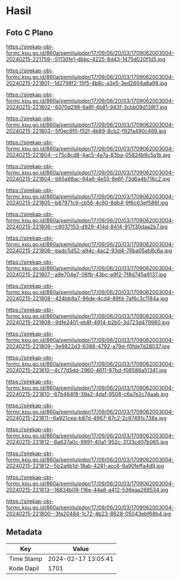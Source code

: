 # Hasil

## Foto C Plano

https://sirekap-obj-formc.kpu.go.id/860a/pemilu/pdpr/17/09/06/20/03/1709062003004-20240215-221759--51130fe1-dbbc-4225-8d43-1475d020f1d5.jpg

https://sirekap-obj-formc.kpu.go.id/860a/pemilu/pdpr/17/09/06/20/03/1709062003004-20240215-221801--1d2798f2-15f5-4b8c-a3e5-3ed2604a8a98.jpg

https://sirekap-obj-formc.kpu.go.id/860a/pemilu/pdpr/17/09/06/20/03/1709062003004-20240215-221802--6070d298-6a8f-4b81-943f-3cbb09d138f7.jpg

https://sirekap-obj-formc.kpu.go.id/860a/pemilu/pdpr/17/09/06/20/03/1709062003004-20240215-221803--5f0ec6f0-f52f-4b89-8cb2-f92fa490c469.jpg

https://sirekap-obj-formc.kpu.go.id/860a/pemilu/pdpr/17/09/06/20/03/1709062003004-20240215-221804--c75c8cd8-4ac5-4a7a-83ba-05824b9c5a1b.jpg

https://sirekap-obj-formc.kpu.go.id/860a/pemilu/pdpr/17/09/06/20/03/1709062003004-20240215-221804--b65a88ac-94a6-4e55-8e6f-73d6a4b716c2.jpg

https://sirekap-obj-formc.kpu.go.id/860a/pemilu/pdpr/17/09/06/20/03/1709062003004-20240215-221805--b87971c9-cb56-4c60-8db4-9f6c63ef586f.jpg

https://sirekap-obj-formc.kpu.go.id/860a/pemilu/pdpr/17/09/06/20/03/1709062003004-20240215-221806--c9037153-d929-414d-8414-917f30daa2b7.jpg

https://sirekap-obj-formc.kpu.go.id/860a/pemilu/pdpr/17/09/06/20/03/1709062003004-20240215-221806--badc5d52-a94c-4ac2-93d4-76ba05ab8c6a.jpg

https://sirekap-obj-formc.kpu.go.id/860a/pemilu/pdpr/17/09/06/20/03/1709062003004-20240215-221807--a9e704e7-06fb-43bc-a9f2-7f8d745a9137.jpg

https://sirekap-obj-formc.kpu.go.id/860a/pemilu/pdpr/17/09/06/20/03/1709062003004-20240215-221808--424bb8a7-86de-4cd4-89fd-7af6c3c1184a.jpg

https://sirekap-obj-formc.kpu.go.id/860a/pemilu/pdpr/17/09/06/20/03/1709062003004-20240215-221808--9dfe2401-eb8f-4914-b2b0-3d723d479980.jpg

https://sirekap-obj-formc.kpu.go.id/860a/pemilu/pdpr/17/09/06/20/03/1709062003004-20240215-221809--3e9822d3-6388-4792-a79d-f0fde7d28037.jpg

https://sirekap-obj-formc.kpu.go.id/860a/pemilu/pdpr/17/09/06/20/03/1709062003004-20240215-221810--4c77d5dd-2960-4611-87bd-f08586a51341.jpg

https://sirekap-obj-formc.kpu.go.id/860a/pemilu/pdpr/17/09/06/20/03/1709062003004-20240215-221810--67b464f8-39a2-4daf-9508-c6a7e2c74aab.jpg

https://sirekap-obj-formc.kpu.go.id/860a/pemilu/pdpr/17/09/06/20/03/1709062003004-20240215-221811--6a921cea-b87d-4967-87c2-2c67491c738a.jpg

https://sirekap-obj-formc.kpu.go.id/860a/pemilu/pdpr/17/09/06/20/03/1709062003004-20240215-221812--8a637a0c-9991-40a1-952c-3133cd07b065.jpg

https://sirekap-obj-formc.kpu.go.id/860a/pemilu/pdpr/17/09/06/20/03/1709062003004-20240215-221812--5b2a6b1d-18ab-4281-acc6-9a90feffa4d9.jpg

https://sirekap-obj-formc.kpu.go.id/860a/pemilu/pdpr/17/09/06/20/03/1709062003004-20240215-221813--16834b09-f16e-44a8-a412-536eaa269534.jpg

https://sirekap-obj-formc.kpu.go.id/860a/pemilu/pdpr/17/09/06/20/03/1709062003004-20240215-221800--3fa20484-1c72-4b23-8628-05043ebf68b4.jpg


## Metadata

| Key        | Value               |
| ---------- | ------------------- |
| Time Stamp | 2024-02-17 13:05:41 |
| Kode Dapil | 1701                |



